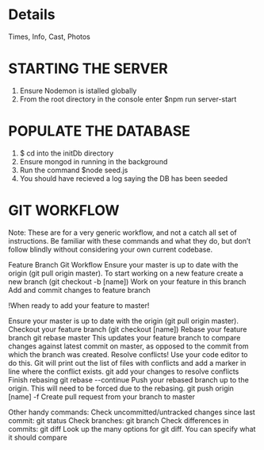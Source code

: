 # Details

Times, Info, Cast, Photos

# STARTING THE SERVER

1. Ensure Nodemon is istalled globally
2. From the root directory in the console enter \$npm run server-start

# POPULATE THE DATABASE

1. \$ cd into the initDb directory
2. Ensure mongod in running in the background
3. Run the command \$node seed.js
4. You should have recieved a log saying the DB has been seeded

# GIT WORKFLOW

Note: These are for a very generic workflow, and not a catch all set of instructions. Be familiar with these commands and what they do, but don’t follow blindly without considering your own current codebase.

Feature Branch Git Workflow
Ensure your master is up to date with the origin (git pull origin master).
To start working on a new feature create a new branch (git checkout -b [name])
Work on your feature in this branch
Add and commit changes to feature branch

!When ready to add your feature to master!

Ensure your master is up to date with the origin (git pull origin master).
Checkout your feature branch (git checkout [name])
Rebase your feature branch git rebase master
This updates your feature branch to compare changes against latest commit on master, as opposed to the commit from which the branch was created.
Resolve conflicts! Use your code editor to do this. Git will print out the list of files with conflicts and add a marker in line where the conflict exists.
git add your changes to resolve conflicts
Finish rebasing git rebase --continue
Push your rebased branch up to the origin. This will need to be forced due to the rebasing. git push origin [name] -f
Create pull request from your branch to master

Other handy commands:
Check uncommitted/untracked changes since last commit: git status
Check branches: git branch
Check differences in commits: git diff
Look up the many options for git diff. You can specify what it should compare
